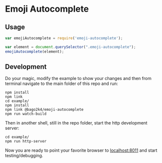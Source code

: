 # Emoji Autocomplete

## Usage

```javascript
var emojiAutocomplete = require('emoji-autocomplete');

var element = document.querySelector(".emoji-autocomplete");
emojiAutocomplete(element);
```

## Development

Do your magic, modify the example to show your changes and then from terminal navigate to the main folder of this repo and run:

```shell
npm install
npm link
cd example/
npm install
npm link @bago2k4/emoji-autocomplete
npm run watch-build
```

Then in another shell, still in the repo folder, start the http development server:
```shell
cd example/
npm run http-server
```

Now you are ready to point your favorite browser to [localhost:8011](http://localhost:8011) and start testing/debugging.